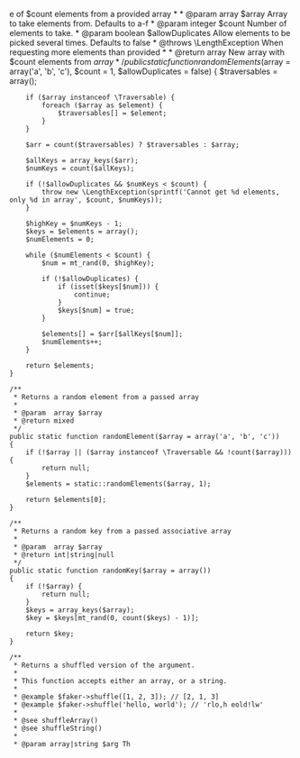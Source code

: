 e of $count elements from a provided array
     *
     * @param  array            $array           Array to take elements from. Defaults to a-f
     * @param  integer          $count           Number of elements to take.
     * @param  boolean          $allowDuplicates Allow elements to be picked several times. Defaults to false
     * @throws \LengthException When requesting more elements than provided
     *
     * @return array New array with $count elements from $array
     */
    public static function randomElements($array = array('a', 'b', 'c'), $count = 1, $allowDuplicates = false)
    {
        $traversables = array();

        if ($array instanceof \Traversable) {
            foreach ($array as $element) {
                $traversables[] = $element;
            }
        }

        $arr = count($traversables) ? $traversables : $array;

        $allKeys = array_keys($arr);
        $numKeys = count($allKeys);

        if (!$allowDuplicates && $numKeys < $count) {
            throw new \LengthException(sprintf('Cannot get %d elements, only %d in array', $count, $numKeys));
        }

        $highKey = $numKeys - 1;
        $keys = $elements = array();
        $numElements = 0;

        while ($numElements < $count) {
            $num = mt_rand(0, $highKey);

            if (!$allowDuplicates) {
                if (isset($keys[$num])) {
                    continue;
                }
                $keys[$num] = true;
            }

            $elements[] = $arr[$allKeys[$num]];
            $numElements++;
        }

        return $elements;
    }

    /**
     * Returns a random element from a passed array
     *
     * @param  array $array
     * @return mixed
     */
    public static function randomElement($array = array('a', 'b', 'c'))
    {
        if (!$array || ($array instanceof \Traversable && !count($array))) {
            return null;
        }
        $elements = static::randomElements($array, 1);

        return $elements[0];
    }

    /**
     * Returns a random key from a passed associative array
     *
     * @param  array $array
     * @return int|string|null
     */
    public static function randomKey($array = array())
    {
        if (!$array) {
            return null;
        }
        $keys = array_keys($array);
        $key = $keys[mt_rand(0, count($keys) - 1)];

        return $key;
    }

    /**
     * Returns a shuffled version of the argument.
     *
     * This function accepts either an array, or a string.
     *
     * @example $faker->shuffle([1, 2, 3]); // [2, 1, 3]
     * @example $faker->shuffle('hello, world'); // 'rlo,h eold!lw'
     *
     * @see shuffleArray()
     * @see shuffleString()
     *
     * @param array|string $arg Th